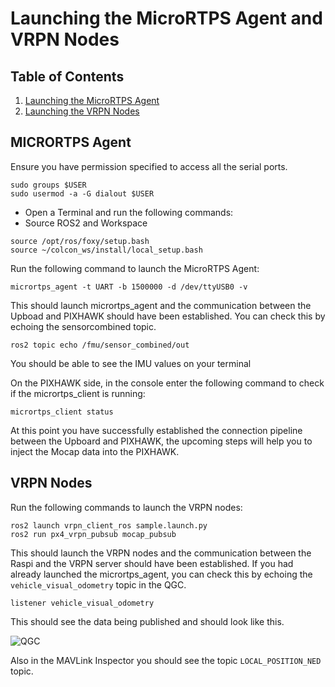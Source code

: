 # Launching the MicroRTPS Agent and VRPN Nodes

## Table of Contents

1. [Launching the MicroRTPS Agent](##micrortps-agent)
2. [Launching the VRPN Nodes](#vrpn-nodes)

## MICRORTPS Agent

Ensure you have permission specified to access all the serial ports.
```
sudo groups $USER 
sudo usermod -a -G dialout $USER
```

- Open a Terminal and run the following commands:
- Source ROS2 and Workspace
```
source /opt/ros/foxy/setup.bash
source ~/colcon_ws/install/local_setup.bash
```
Run the following command to launch the MicroRTPS Agent:
```
micrortps_agent -t UART -b 1500000 -d /dev/ttyUSB0 -v
``````
This should launch micrortps_agent and the communication between the Upboad and PIXHAWK should have been established. You can check this by echoing the sensorcombined topic. 

```
ros2 topic echo /fmu/sensor_combined/out 
```

You should be able to see the IMU values on your terminal

On the PIXHAWK side, in the console enter the following command to check if the micrortps_client is running:
```
micrortps_client status
```
At this point you have successfully established the connection pipeline between the Upboard and PIXHAWK, the upcoming steps will help you to inject the Mocap data into the PIXHAWK.

## VRPN Nodes

Run the following commands to launch the VRPN nodes:
```
ros2 launch vrpn_client_ros sample.launch.py
ros2 run px4_vrpn_pubsub mocap_pubsub
```

This should launch the VRPN nodes and the communication between the Raspi and the VRPN server should have been established. If you had already launched the micrortps_agent, you can check this by echoing the `vehicle_visual_odometry` topic in the QGC.

```
listener vehicle_visual_odometry
```

This should see the data being published and should look like this. 

![QGC](resources/QGC.png)

Also in the MAVLink Inspector you should see the topic `LOCAL_POSITION_NED` topic.

